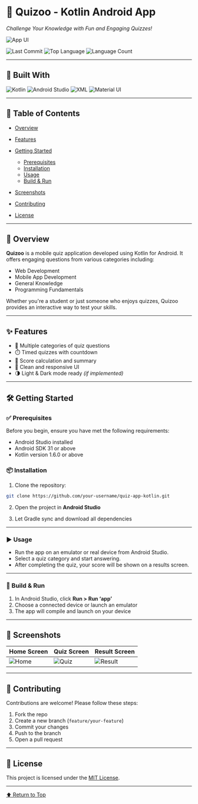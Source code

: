 # 📱 Quizoo - Kotlin Android App

*Challenge Your Knowledge with Fun and Engaging Quizzes!*

![App UI](https://user-images.githubusercontent.com/117312322/204060714-2ce4972e-47d8-494c-b469-8773d25599c0.png)

![Last Commit](https://img.shields.io/github/last-commit/your-username/quiz-app-kotlin?style=flat\&logo=git\&color=blue)
![Top Language](https://img.shields.io/github/languages/top/your-username/quiz-app-kotlin?style=flat\&color=blue)
![Language Count](https://img.shields.io/github/languages/count/your-username/quiz-app-kotlin?style=flat\&color=blue)

---

## 🚀 Built With

![Kotlin](https://img.shields.io/badge/Kotlin-0095D5.svg?style=flat\&logo=Kotlin\&logoColor=white)
![Android Studio](https://img.shields.io/badge/Android%20Studio-3DDC84.svg?style=flat\&logo=Android%20Studio\&logoColor=white)
![XML](https://img.shields.io/badge/XML-E44D26.svg?style=flat\&logo=XML\&logoColor=white)
![Material UI](https://img.shields.io/badge/Material%20Design-757575.svg?style=flat\&logo=Material-Design\&logoColor=white)

---

## 📑 Table of Contents

* [Overview](#overview)
* [Features](#features)
* [Getting Started](#getting-started)

  * [Prerequisites](#prerequisites)
  * [Installation](#installation)
  * [Usage](#usage)
  * [Build & Run](#build--run)
* [Screenshots](#screenshots)
* [Contributing](#contributing)
* [License](#license)

---

## 📘 Overview

**Quizoo** is a mobile quiz application developed using Kotlin for Android. It offers engaging questions from various categories including:

* Web Development
* Mobile App Development
* General Knowledge
* Programming Fundamentals

Whether you're a student or just someone who enjoys quizzes, Quizoo provides an interactive way to test your skills.

---

## ✨ Features

* 🧠 Multiple categories of quiz questions
* ⏱️ Timed quizzes with countdown
* 🎯 Score calculation and summary
* 📱 Clean and responsive UI
* 🌗 Light & Dark mode ready *(if implemented)*

---

## 🛠️ Getting Started

### ✅ Prerequisites

Before you begin, ensure you have met the following requirements:

* Android Studio installed
* Android SDK 31 or above
* Kotlin version 1.6.0 or above

### 📦 Installation

1. Clone the repository:

```bash
git clone https://github.com/your-username/quiz-app-kotlin.git
```

2. Open the project in **Android Studio**

3. Let Gradle sync and download all dependencies

---

### ▶️ Usage

* Run the app on an emulator or real device from Android Studio.
* Select a quiz category and start answering.
* After completing the quiz, your score will be shown on a results screen.

---

### 🔧 Build & Run

1. In Android Studio, click **Run > Run ‘app’**
2. Choose a connected device or launch an emulator
3. The app will compile and launch on your device

---

## 📸 Screenshots

| Home Screen                              | Quiz Screen                              | Result Screen                              |
| ---------------------------------------- | ---------------------------------------- | ------------------------------------------ |
| ![Home](https://via.placeholder.com/150) | ![Quiz](https://via.placeholder.com/150) | ![Result](https://via.placeholder.com/150) |

---

## 🤝 Contributing

Contributions are welcome! Please follow these steps:

1. Fork the repo
2. Create a new branch (`feature/your-feature`)
3. Commit your changes
4. Push to the branch
5. Open a pull request

---

## 📄 License

This project is licensed under the [MIT License](LICENSE).

---

[⬆ Return to Top](#quizoo---kotlin-android-app)
